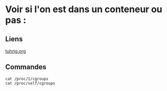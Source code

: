 # Voir si l'on est dans un conteneur ou pas  :

## Liens

[tuhrig.org](http://tuhrig.de/how-to-know-you-are-inside-a-docker-container/)

## Commandes

    cat /proc/1/cgroups
    cat /proc/self/cgroups
